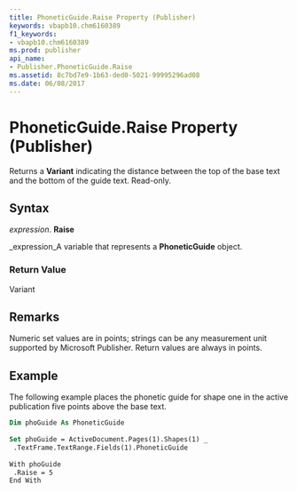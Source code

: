 ```yaml
---
title: PhoneticGuide.Raise Property (Publisher)
keywords: vbapb10.chm6160389
f1_keywords:
- vbapb10.chm6160389
ms.prod: publisher
api_name:
- Publisher.PhoneticGuide.Raise
ms.assetid: 8c7bd7e9-1b63-ded0-5021-99995296ad08
ms.date: 06/08/2017
---
```



# PhoneticGuide.Raise Property (Publisher)

Returns a **Variant** indicating the distance between the top of the base text and the bottom of the guide text. Read-only.


## Syntax

 _expression_. **Raise**

 _expression_A variable that represents a **PhoneticGuide** object.


### Return Value

Variant


## Remarks

Numeric set values are in points; strings can be any measurement unit supported by Microsoft Publisher. Return values are always in points.


## Example

The following example places the phonetic guide for shape one in the active publication five points above the base text.


```vb
Dim phoGuide As PhoneticGuide 
 
Set phoGuide = ActiveDocument.Pages(1).Shapes(1) _ 
 .TextFrame.TextRange.Fields(1).PhoneticGuide 
 
With phoGuide 
 .Raise = 5 
End With
```


